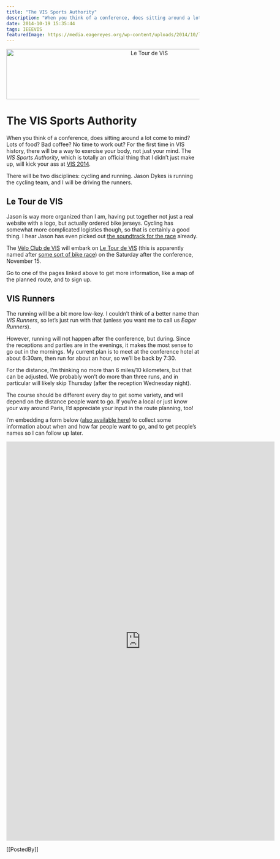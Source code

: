 ```yaml
---
title: "The VIS Sports Authority"
description: "When you think of a conference, does sitting around a lot come to mind? Lots of food? Bad coffee? No time to work out? For the first time in VIS history, there will be a way to exercise your body, not just your mind. The VIS Sports Authority, which is totally an official thing that I didn’t just make up, will kick your ass at VIS 2014."
date: 2014-10-19 15:35:44
tags: IEEEVIS
featuredImage: https://media.eagereyes.org/wp-content/uploads/2014/10/le-tour-de-vis.png
---
```


<p align="center"><img class="aligncenter size-medium wp-image-8407" src="https://media.eagereyes.org/wp-content/uploads/2014/10/le-tour-de-vis-730x131.png" alt="Le Tour de VIS" width="730" height="131" /></p>

# The VIS Sports Authority
When you think of a conference, does sitting around a lot come to mind? Lots of food? Bad coffee? No time to work out? For the first time in VIS history, there will be a way to exercise your body, not just your mind. The <em>VIS Sports Authority</em>, which is totally an official thing that I didn’t just make up, will kick your ass at <a title="IEEE VIS 2014" href="http://ieeevis.org/">VIS 2014</a>.

There will be two disciplines: cycling and running. Jason Dykes is running the cycling team, and I will be driving the runners.

## Le Tour de VIS

Jason is way more organized than I am, having put together not just a real website with a logo, but actually ordered bike jerseys. Cycling has somewhat more complicated logistics though, so that is certainly a good thing. I hear Jason has even picked out <a href="https://www.youtube.com/watch?v=KwvWtZl2ICY">the soundtrack for the race</a> already.

The <a href="http://www.gicentre.net/velo-club-de-vis">Vélo Club de VIS</a> will embark on <a href="http://www.gicentre.net/le-tour-de-vis-2014">Le Tour de VIS</a> (this is apparently named after <a href="http://www.letour.com/">some sort of bike race</a>) on the Saturday after the conference, November 15.

Go to one of the pages linked above to get more information, like a map of the planned route, and to sign up.

## VIS Runners

The running will be a bit more low-key. I couldn’t think of a better name than <em>VIS Runners</em>, so let’s just run with that (unless you want me to call us <em>Eager Runners</em>).

However, running will not happen after the conference, but during. Since the receptions and parties are in the evenings, it makes the most sense to go out in the mornings. My current plan is to meet at the conference hotel at about 6:30am, then run for about an hour, so we’ll be back by 7:30.

For the distance, I’m thinking no more than 6 miles/10 kilometers, but that can be adjusted. We probably won’t do more than three runs, and in particular will likely skip Thursday (after the reception Wednesday night).

The course should be different every day to get some variety, and will depend on the distance people want to go. If you’re a local or just know your way around Paris, I’d appreciate your input in the route planning, too!

I’m embedding a form below (<a href="https://docs.google.com/forms/d/1FfhDito5WFw_LOL9bEaIC7wo0Kd0ZmmSrWzbIoXhy4w/viewform?usp=send_form">also available here</a>) to collect some information about when and how far people want to go, and to get people’s names so I can follow up later.

<iframe src="https://docs.google.com/forms/d/1FfhDito5WFw_LOL9bEaIC7wo0Kd0ZmmSrWzbIoXhy4w/viewform?embedded=true" width="700" height="1040" frameborder="0" marginwidth="0" marginheight="0">Loading…</iframe>

[[PostedBy]]

